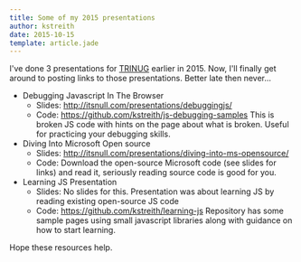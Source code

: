 ```yaml
---
title: Some of my 2015 presentations
author: kstreith 
date: 2015-10-15
template: article.jade
---
```


I've done 3 presentations for [TRINUG](http://www.trinug.org/) earlier in 2015. Now, I'll finally get around to posting links to those presentations. Better late then never...

<span class="more"></span>

* Debugging Javascript In The Browser
  * Slides: http://itsnull.com/presentations/debuggingjs/
  * Code: https://github.com/kstreith/js-debugging-samples This is broken JS code with hints on the page about what is broken. Useful for practicing your debugging skills.
* Diving Into Microsoft Open source
  * Slides: http://itsnull.com/presentations/diving-into-ms-opensource/
  * Code: Download the open-source Microsoft code (see slides for links) and read it, seriously reading source code is good for you.
* Learning JS Presentation
  * Slides: No slides for this. Presentation was about learning JS by reading existing open-source JS code
  * Code: https://github.com/kstreith/learning-js Repository has some sample pages using small javascript libraries along with guidance on how to start learning.

Hope these resources help.